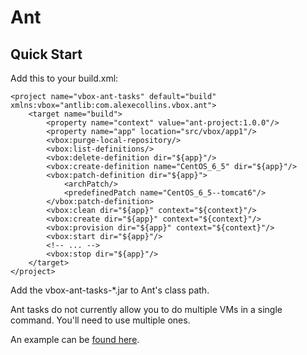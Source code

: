 Ant
===
Quick Start
---
Add this to your build.xml:

    <project name="vbox-ant-tasks" default="build" xmlns:vbox="antlib:com.alexecollins.vbox.ant">
        <target name="build">
            <property name="context" value="ant-project:1.0.0"/>
            <property name="app" location="src/vbox/app1"/>
            <vbox:purge-local-repository/>
            <vbox:list-definitions/>
            <vbox:delete-definition dir="${app}"/>
            <vbox:create-definition name="CentOS_6_5" dir="${app}"/>
            <vbox:patch-definition dir="${app}">
                <archPatch/>
                <predefinedPatch name="CentOS_6_5--tomcat6"/>
            </vbox:patch-definition>
            <vbox:clean dir="${app}" context="${context}"/>
            <vbox:create dir="${app}" context="${context}"/>
            <vbox:provision dir="${app}" context="${context}"/>
            <vbox:start dir="${app}"/>
            <!-- ... -->
            <vbox:stop dir="${app}"/>
        </target>
    </project>

Add the vbox-ant-tasks-*.jar to Ant's class path.

Ant tasks do not currently allow you to do multiple VMs in a single command. You'll need to use multiple ones.

An example can be [found here](https://github.com/alexec/maven-vbox-plugin/tree/master/vbox-examples/ant).
